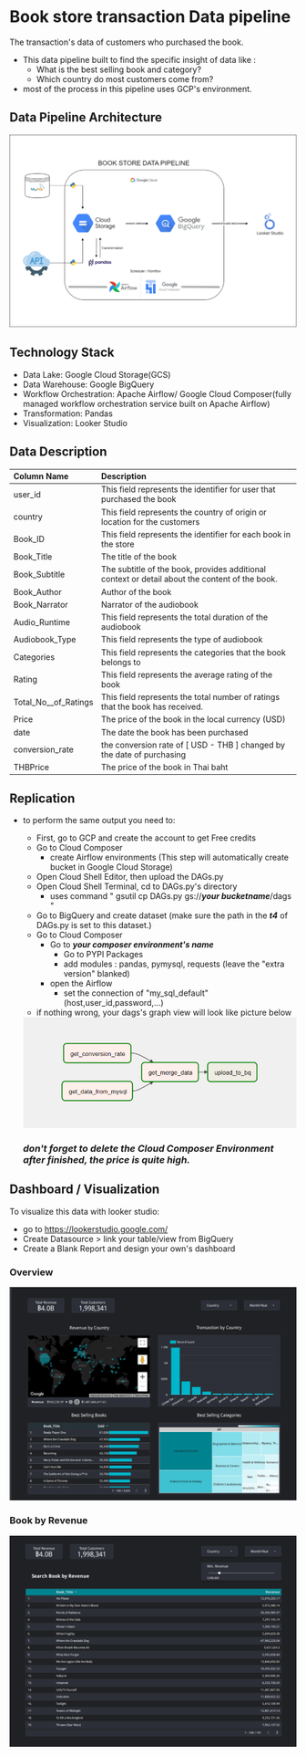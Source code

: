 # Book store transaction Data pipeline
The transaction's data of customers who purchased the book.
- This data pipeline built to find the specific insight of data like :
  - What is the best selling book and category?
  - Which country do most customers come from?
- most of the process in this pipeline uses GCP's environment.
## Data Pipeline Architecture 
<img src="https://github.com/chinxtd/book-store-data-pipeline/blob/main/image/BOOK%20STORE%20DATA%20PIPELINE.png" alt="data_architecture">

## Technology Stack
- Data Lake: Google Cloud Storage(GCS) 
- Data Warehouse: Google BigQuery
- Workflow Orchestration: Apache Airflow/ Google Cloud Composer(fully managed workflow orchestration service built on Apache Airflow)
- Transformation: Pandas
- Visualization: Looker Studio

## Data Description
| Column Name | Description |  
| :--- | :--- |  
| user_id | This field represents the identifier for user that purchased the book |			
| country	| This field represents the country of origin or location for the customers |
| Book_ID	|	This field represents the identifier for each book in the store |	
| Book_Title	|	The title of the book	|
| Book_Subtitle	|	The subtitle of the book, provides additional context or detail about the content of the book. |
| Book_Author	|	Author of the book |
| Book_Narrator	| Narrator of the audiobook	|
| Audio_Runtime	|	This field represents the total duration of the audiobook |		
| Audiobook_Type | This field represents the type of audiobook |
| Categories	|	This field represents the categories that the book belongs to |
| Rating	|	This field represents the average rating of the book |	
| Total_No__of_Ratings	|	This field represents the total number of ratings that the book has received. |
| Price	|	The price of the book in the local currency	(USD) |
| date	|	The date the book has been purchased |		
| conversion_rate	|	the conversion rate of [ USD - THB ] changed by the date of purchasing |
| THBPrice | The price of the book in Thai baht |

## Replication
- to perform the same output you need to:
  - First, go to GCP and create the account to get Free credits
  - Go to Cloud Composer
    - create Airflow environments (This step will automatically create bucket in Google Cloud Storage)
  - Open Cloud Shell Editor, then upload the DAGs.py 
  - Open Cloud Shell Terminal, cd to DAGs.py's directory
    - uses command " gsutil cp DAGs.py gs://***your bucketname***/dags "
  - Go to BigQuery and create dataset (make sure the path in the ***t4*** of DAGs.py is set to this dataset.)
  - Go to Cloud Composer
    - Go to ***your composer environment's name***
      - Go to PYPI Packages
      - add modules : pandas, pymysql, requests (leave the "extra version" blanked)
    - open the Airflow
      - set the connection of "my_sql_default" (host,user_id,password,...)
  - if nothing wrong, your dags's graph view will look like picture below
  <img src="https://github.com/chinxtd/book-store-data-pipeline/blob/main/image/DAGs%20Graph%20view.png" alt="dags_graph_view">
  
  ### ***don't forget to delete the Cloud Composer Environment after finished, the price is quite high.***
  

## Dashboard / Visualization
To visualize this data with looker studio:
- go to https://lookerstudio.google.com/
- Create Datasource > link your table/view from BigQuery
- Create a Blank Report and design your own's dashboard

### Overview
<img src="https://github.com/chinxtd/book-store-data-pipeline/blob/main/dashboard/Overview.png" alt="overview_data">

### Book by Revenue 
<img src="https://github.com/chinxtd/book-store-data-pipeline/blob/main/dashboard/Book-by-Revenue.png" alt="book_revenue_data">
